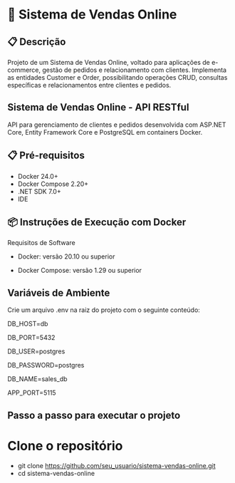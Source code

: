 # 🛒 Sistema de Vendas Online

## 📋 Descrição
Projeto de um Sistema de Vendas Online, voltado para aplicações de e-commerce, gestão de pedidos e relacionamento com clientes. Implementa as entidades Customer e Order, possibilitando operações CRUD, consultas específicas e relacionamentos entre clientes e pedidos.

## Sistema de Vendas Online - API RESTful

API para gerenciamento de clientes e pedidos desenvolvida com ASP.NET Core, Entity Framework Core e PostgreSQL em containers Docker.

## 📋 Pré-requisitos

- Docker 24.0+
- Docker Compose 2.20+
- .NET SDK 7.0+
- IDE 

## 📦 Instruções de Execução com Docker
Requisitos de Software
- Docker: versão 20.10 ou superior

- Docker Compose: versão 1.29 ou superior

## Variáveis de Ambiente
Crie um arquivo .env na raiz do projeto com o seguinte conteúdo:


DB_HOST=db

DB_PORT=5432

DB_USER=postgres

DB_PASSWORD=postgres

DB_NAME=sales_db

APP_PORT=5115

## Passo a passo para executar o projeto

# Clone o repositório
- git clone https://github.com/seu_usuario/sistema-vendas-online.git
- cd sistema-vendas-online








